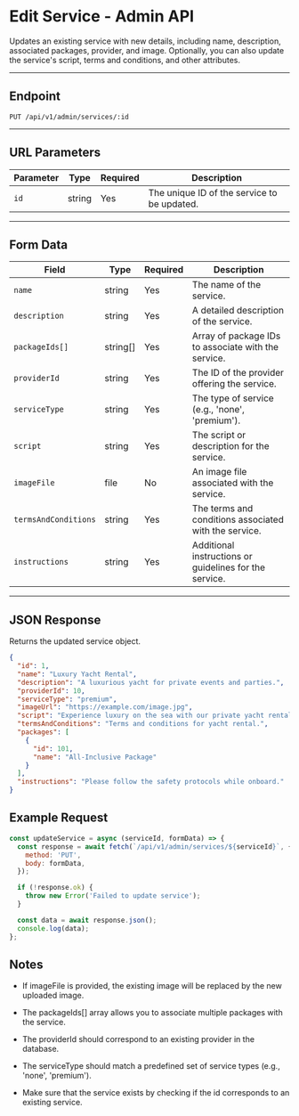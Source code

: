 # Edit Service - Admin API

Updates an existing service with new details, including name, description, associated packages, provider, and image. Optionally, you can also update the service's script, terms and conditions, and other attributes.

---

## Endpoint

```
PUT /api/v1/admin/services/:id
```

---

## URL Parameters

| Parameter | Type   | Required | Description                                 |
| --------- | ------ | -------- | ------------------------------------------- |
| `id`      | string | Yes      | The unique ID of the service to be updated. |

---

## Form Data

| Field                | Type     | Required | Description                                            |
| -------------------- | -------- | -------- | ------------------------------------------------------ |
| `name`               | string   | Yes      | The name of the service.                               |
| `description`        | string   | Yes      | A detailed description of the service.                 |
| `packageIds[]`       | string[] | Yes      | Array of package IDs to associate with the service.    |
| `providerId`         | string   | Yes      | The ID of the provider offering the service.           |
| `serviceType`        | string   | Yes      | The type of service (e.g., 'none', 'premium').         |
| `script`             | string   | Yes      | The script or description for the service.             |
| `imageFile`          | file     | No       | An image file associated with the service.             |
| `termsAndConditions` | string   | Yes      | The terms and conditions associated with the service.  |
| `instructions`       | string   | Yes      | Additional instructions or guidelines for the service. |

---

## JSON Response

Returns the updated service object.

```json
{
  "id": 1,
  "name": "Luxury Yacht Rental",
  "description": "A luxurious yacht for private events and parties.",
  "providerId": 10,
  "serviceType": "premium",
  "imageUrl": "https://example.com/image.jpg",
  "script": "Experience luxury on the sea with our private yacht rental service.",
  "termsAndConditions": "Terms and conditions for yacht rental.",
  "packages": [
    {
      "id": 101,
      "name": "All-Inclusive Package"
    }
  ],
  "instructions": "Please follow the safety protocols while onboard."
}
```

## Example Request

```js
const updateService = async (serviceId, formData) => {
  const response = await fetch(`/api/v1/admin/services/${serviceId}`, {
    method: 'PUT',
    body: formData,
  });

  if (!response.ok) {
    throw new Error('Failed to update service');
  }

  const data = await response.json();
  console.log(data);
};
```

## Notes

- If imageFile is provided, the existing image will be replaced by the new uploaded image.

- The packageIds[] array allows you to associate multiple packages with the service.

- The providerId should correspond to an existing provider in the database.

- The serviceType should match a predefined set of service types (e.g., 'none', 'premium').

- Make sure that the service exists by checking if the id corresponds to an existing service.
